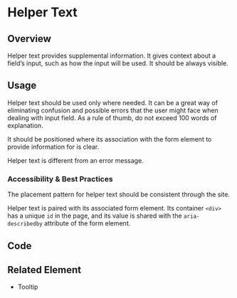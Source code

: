 # Helper Text

## Overview

Helper text provides supplemental information. It gives context about a field’s input, such as how the input will be used. It should be always visible.

## Usage

Helper text should be used only where needed. It can be a great way of eliminating confusion and possible errors that the user might face when dealing with input field. As a rule of thumb, do not exceed 100 words of explanation.

It should be positioned where its association with the form element to provide information for is clear.

Helper text is different from an error message.

### Accessibility & Best Practices

The placement pattern for helper text should be consistent through the site.

Helper text is paired with its associated form element. Its container `<div>` has a unique `id` in the page, and its value is shared with the `aria-describedby` attribute of the form element.


## Code


## Related Element

- Tooltip